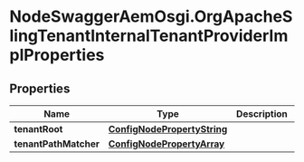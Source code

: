 # NodeSwaggerAemOsgi.OrgApacheSlingTenantInternalTenantProviderImplProperties

## Properties

Name | Type | Description | Notes
------------ | ------------- | ------------- | -------------
**tenantRoot** | [**ConfigNodePropertyString**](ConfigNodePropertyString.md) |  | [optional] 
**tenantPathMatcher** | [**ConfigNodePropertyArray**](ConfigNodePropertyArray.md) |  | [optional] 


